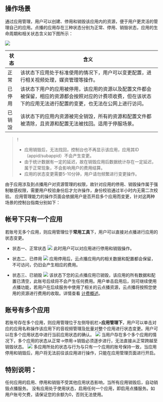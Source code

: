 ## 操作场景
通过应用管理，用户可以创建、停用和销毁该应用内的资源，便于用户更灵活的管理自己的应用。点播的应用存在三种状态分别为正常、停用、销毁状态，应用的生命周期和相关状态含义如下图所示：


![](https://main.qcloudimg.com/raw/3755664f1c7bd8c086be3607fa999c57.png)



| 状态 | 含义 |
|---------|---------|
| 正常 | 该状态下应用处于标准使用的情况下，用户可以变更配置，进行相关视频处理，媒资管理等操作。 | 
|已停用|该状态下用户的应用被停用，该应用的资源以及配置文件都会被保留，相应的资源都会按照对应的计费项收费，但在该状态下的应用无法进行配置的变更，也无法在公网上进行访问。|
|已销毁|该状态下的应用内资源被完全销毁，所有的资源和配置文件都被清除，且资源和配置无法被找回。适用于停服场景。|





>!
>- 应用销毁后，无法找回，控制台也不再显示该应用，应用其ID（appid/subappid）不会产生变更。
>- 由于统计数据有一定的延迟，故在销毁应用后数据统计存在一定延迟，属于正常现象，不会影响用户的费用结算。
>- 应用的状态变更需要5-10分钟，用户请勿频繁进行变更操作。

由于应用涉及到点播用户对资源管理的权限，故针对应用的停用、销毁操作属于强制敏感权限，需要用户校验身份后才允许操作，身份校验通过半小时内无需二次校验。
应用管理能力的操作页面会依据用户是否开启多个应用而变更，针对这两种场景的控制台指南分别如下：

## 帐号下只有一个应用
若账号无多个应用，则应用管理位于**常用工具**下，用户可以直接对点播进行应用的状态变更。

- 状态一、正常状态
![](https://main.qcloudimg.com/raw/803ef9c52cdfbc2c6a05ad9962cb69a6.png)
此时用户可以对应用进行停用和销毁操作。

- 状态二、已停用
![](https://main.qcloudimg.com/raw/48541484be50ae0297d930582a7ce00a.png)
应用停用后，云点播应用内的相关数据和配置都会保留，不可访问，仍旧会产生相应的费用。

- 状态三、已销毁
![](https://main.qcloudimg.com/raw/adf25d318b1061b129cfd6d7cd886808.png)
该状态下您的云点播应用已销毁，该应用的所有数据和配置已清空，此账号后续将不会产生任何费用。用户单击启用后，则可继续使用点播功能，若用户在后续服务中使用了相关的云点播资源，云点播将按照您使用的资源进行费用的收取。详情查看 [计费概述](https://cloud.tencent.com/document/product/266/2838)。

## 账号有多个应用
若账号存在多个应用，则应用管理位于左侧导航栏>**应用管理下**，用户可以单击对应的应用名称操作该应用下的音视频管理及批量对整个应用进行状态变更。用户可以在多个应用状态中进行当前应用状态的确认。
![](https://qcloudimg.tencent-cloud.cn/raw/b98357b9b848e324be6a519d2651c4b1.png)
当用户存在多个多个应用的情况下，多个应用的状态从正常->停用->销毁必须逐步进行，无法直接从正常跨越至销毁状态。
![](https://qcloudimg.tencent-cloud.cn/raw/4ce512746fbbeb738bf262544498d243.png)
多应用所处的状态与行为与只有一个应用的账号保持一致，当应用停用和销毁后，用户将无法前往该应用进行操作，只能在应用管理页面进行开启。

## 特别说明：
任何应用的启用、停用和销毁不受其他应用状态影响，当所有应用销毁后，自动销毁点播服务。
没有应用处于使用状态，启用任何一个应用，即启用点播服务。如用户账号欠费，请保证您的余额为0，否则无法使用。
